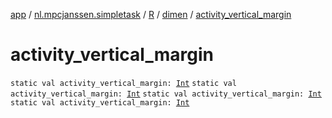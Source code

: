 [app](../../../index.md) / [nl.mpcjanssen.simpletask](../../index.md) / [R](../index.md) / [dimen](index.md) / [activity_vertical_margin](.)

# activity_vertical_margin

`static val activity_vertical_margin: `[`Int`](https://kotlinlang.org/api/latest/jvm/stdlib/kotlin/-int/index.html)
`static val activity_vertical_margin: `[`Int`](https://kotlinlang.org/api/latest/jvm/stdlib/kotlin/-int/index.html)
`static val activity_vertical_margin: `[`Int`](https://kotlinlang.org/api/latest/jvm/stdlib/kotlin/-int/index.html)
`static val activity_vertical_margin: `[`Int`](https://kotlinlang.org/api/latest/jvm/stdlib/kotlin/-int/index.html)